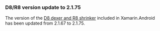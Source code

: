 ### D8/R8 version update to 2.1.75

The version of the [D8 dexer and R8 shrinker](https://r8.googlesource.com/r8)
included in Xamarin.Android has been updated from 2.1.67 to 2.1.75.
